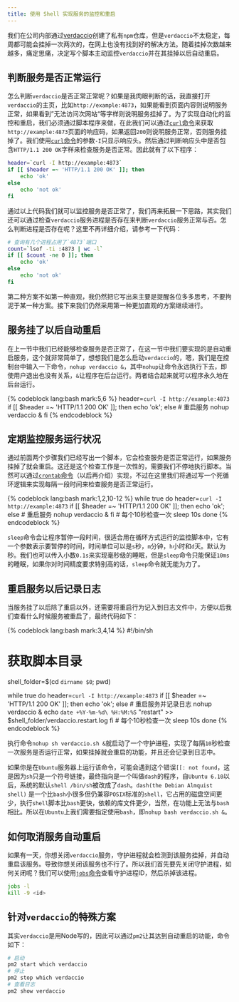 ```yaml
---
title: 使用 Shell 实现服务的监控和重启
---
```


我们在公司内部通过[verdaccio](https://verdaccio.org/)创建了私有`npm`仓库，但是`verdaccio`不太稳定，每周都可能会挂掉一次两次的，在网上也没有找到好的解决方法。随着挂掉次数越来越多，痛定思痛，决定写个脚本主动监控`verdaccio`并在其挂掉以后自动重启。

## 判断服务是否正常运行

怎么判断`verdaccio`是否正常正常呢？如果是我肉眼判断的话，我直接打开`verdaccio`的主页，比如`http://example:4873`，如果能看到页面内容则说明服务正常，如果看到”无法访问次网站“等字样则说明服务挂掉了。为了实现自动化的监控和重启，我们必须通过脚本程序来做，在此我们可以通过[`curl`命令](http://man.linuxde.net/curl)来获取`http://example:4873`页面的响应码，如果返回`200`则说明服务正常，否则服务挂掉了。我们使用[`curl`命令](http://man.linuxde.net/curl)的参数`-I`只显示响应头。然后通过判断响应头中是否包含`HTTP/1.1 200 OK`字样来检查服务是否正常。因此就有了以下程序：

```bash
header=`curl -I http://example:4873`
if [[ $header =~ 'HTTP/1.1 200 OK' ]]; then
    echo 'ok'
else
    echo 'not ok'
fi
```

通过以上代码我们就可以监控服务是否正常了，我们再来拓展一下思路，其实我们还可以通过检查`verdaccio`服务进程是否存在来判断`verdaccio`服务正常与否。怎么判断进程是否存在呢？这里不再详细介绍，请参考一下代码：

```bash
# 查询有几个进程占用了`4873`端口
count=`lsof -ti :4873 | wc -l`
if [[ $count -ne 0 ]]; then
    echo 'ok'
else
    echo 'not ok'
fi
```

第二种方案不如第一种直观，我仍然把它写出来主要是提醒各位多多思考，不要拘泥于某一种方案。接下来我们仍然采用第一种更加直观的方案继续进行。

## 服务挂了以后自动重启

在上一节中我们已经能够检查服务是否正常了，在这一节中我们要实现的是自动重启服务，这个就非常简单了，想想我们是怎么启动`verdaccio`的，嗯，我们是在控制台中输入一下命令，`nohup verdaccio &`，其中`nohup`让命令永远执行下去，即使用户退出也没有关系，`&`让程序在后台运行。两者结合起来就可以程序永久地在后台运行。

{% codeblock lang:bash mark:5,6 %}
header=`curl -I http://example:4873`
if [[ $header =~ 'HTTP/1.1 200 OK' ]]; then
    echo 'ok';
else
    # 重启服务
    nohup verdaccio &
fi
{% endcodeblock %}

## 定期监控服务运行状况

通过前面两个步骤我们已经写出一个脚本，它会检查服务是否正常运行，如果服务挂掉了就会重启。这还是这个检查工作是一次性的，需要我们不停地执行脚本。当然可以通过[`crontab`命令](http://man.linuxde.net/crontab)（以后再介绍）实现，不过在这里我们将通过写一个死循环逻辑来实现每隔一段时间来检查服务是否正常运行。

{% codeblock lang:bash mark:1,2,10-12 %}
while true
do
    header=`curl -I http://example:4873`
    if [[ $header =~ 'HTTP/1.1 200 OK' ]]; then
        echo 'ok';
    else
        # 重启服务
        nohup verdaccio &
    fi
    # 每个10秒检查一次
    sleep 10s
done
{% endcodeblock %}

`sleep`命令会让程序暂停一段时间，很适合用在循环方式运行的监控脚本中，它有一个参数表示要暂停的时间，时间单位可以是`s`秒，`m`分钟，`h`小时和`d`天。默认为秒。我们也可以传入小数`0.1s`来实现毫秒级的睡眠，但是`sleep`命令只能保证`10ms`的睡眠，如果你对时间精度要求特别高的话，`sleep`命令就无能为力了。

## 重启服务以后记录日志

当服务挂了以后除了重启以外，还需要将重启行为记入到日志文件中，方便以后我们查看什么时候服务被重启了，最终代码如下：

{% codeblock lang:bash mark:3,4,14 %}
#!/bin/sh

# 获取脚本目录
shell_folder=$(cd `dirname $0`; pwd)

while true
do
    header=`curl -I http://example:4873`
    if [[ $header =~ 'HTTP/1.1 200 OK' ]]; then
        echo 'ok';
    else
        # 重启服务并记录日志
        nohup verdaccio &
        echo `date +%Y-%m-%d\ %H:%M:%S` "restart" >> $shell_folder/verdaccio.restart.log
    fi
    # 每个10秒检查一次
    sleep 10s
done
{% endcodeblock %}

执行命令`nohup sh verdaccio.sh &`就启动了一个守护进程，实现了每隔`10`秒检查一次服务是否运行正常，如果挂掉就会重启的功能，并且还会记录到日志中。

如果你是在`Ubuntu`服务器上运行该命令，可能会遇到这个错误`[[: not found`，这是因为`sh`只是一个符号链接，最终指向是一个叫做`dash`的程序，自`Ubuntu 6.10`以后，系统的默认`shell /bin/sh`被改成了`dash`。`dash(the Debian Almquist shell)` 是一个比`bash`小很多但仍兼容`POSIX`标准的`shell`，它占用的磁盘空间更少，执行`shell`脚本比`bash`更快，依赖的库文件更少，当然，在功能上无法与`bash`相比。所以在`Ubuntu`上我们需要指定使用`bash`，即`nohup bash verdaccio.sh &`。

## 如何取消服务自动重启
如果有一天，你想关闭`verdaccio`服务，守护进程就会检测到该服务挂掉，并自动重启该服务。导致你想关闭该服务也不行了。所以我们首先要先关闭守护进程，如何关闭呢？我们可以使用[`jobs`命令](http://man.linuxde.net/jobs)查看守护进程ID，然后杀掉该进程。
```bash
jobs -l
kill -9 <id>
```

## 针对`verdaccio`的特殊方案
其实`verdaccio`是用Node写的，因此可以通过`pm2`让其达到自动重启的功能，命令如下：
```bash
# 启动
pm2 start which verdaccio 
# 停止
pm2 stop which verdaccio 
# 查看日志
pm2 show verdaccio
```
